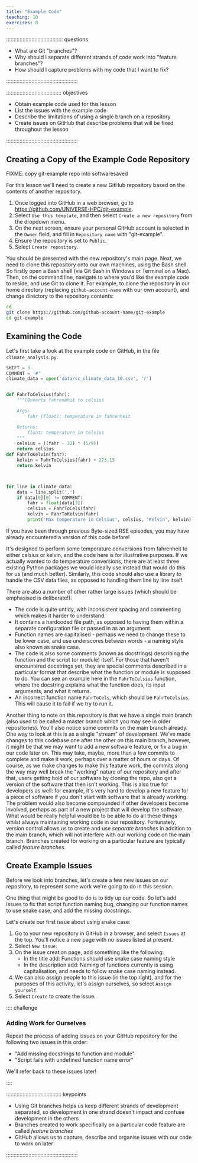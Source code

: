 ```yaml
---
title: "Example Code"
teaching: 10
exercises: 0
---
```


:::::::::::::::::::::::::::::::::::::: questions 

- What are Git "branches"?
- Why should I separate different strands of code work into "feature branches"?
- How should I capture problems with my code that I want to fix?

::::::::::::::::::::::::::::::::::::::::::::::::

::::::::::::::::::::::::::::::::::::: objectives

- Obtain example code used for this lesson
- List the issues with the example code
- Describe the limitations of using a single branch on a repository
- Create issues on GitHub that describe problems that will be fixed throughout the lesson

::::::::::::::::::::::::::::::::::::::::::::::::

## Creating a Copy of the Example Code Repository

FIXME: copy git-example repo into softwaresaved

For this lesson we'll need to create a new GitHub repository based on the contents of another repository.

1. Once logged into GitHub in a web browser,
go to https://github.com/UNIVERSE-HPC/git-example.
1. Select `Use this template`, and then select `Create a new repository` from the dropdown menu.
1. On the next screen, ensure your personal GitHub account is selected in the `Owner` field, and fill in `Repository name` with "git-example".
1. Ensure the repository is set to `Public`.
1. Select `Create repository`.

You should be presented with the new repository's main page.
Next, we need to clone this repository onto our own machines,
using the Bash shell.
So firstly open a Bash shell (via Git Bash in Windows or Terminal on a Mac).
Then, on the command line,
navigate to where you'd like the example code to reside,
and use Git to clone it.
For example, to clone the repository in our home directory (replacing `github-account-name` with our own account),
and change directory to the repository contents:

```bash
cd
git clone https://github.com/github-account-name/git-example
cd git-example
```

## Examining the Code

Let's first take a look at the example code on GitHub,
in the file `climate_analysis.py`.

```python
SHIFT = 3
COMMENT = '#'
climate_data = open('data/sc_climate_data_10.csv', 'r')


def FahrToCelsius(fahr):
    """COnverts fahrenehit to celsius

    Args:
        fahr (float): temperature in fahrenheit

    Returns:
        float: temperature in Celsius
    """
    celsius = ((fahr - 32) * (5/9)) 
    return celsius
def FahrToKelvin(fahr):
    kelvin = FahrToCelsius(fahr) + 273.15
    return kelvin



for line in climate_data:
    data = line.split(',')
    if data[0][0] != COMMENT:
        fahr = float(data[3])
        celsius = FahrToCels(fahr)
        kelvin = FahrToKelvin(fahr)
        print('Max temperature in Celsius', celsius, 'Kelvin', kelvin)
```

If you have been through previous Byte-sized RSE episodes,
you may have already encountered a version of this code before!

It's designed to perform some temperature conversions from fahrenheit to either celsius or kelvin,
and the code here is for illustrative purposes.
If we actually wanted to do temperature conversions,
there are at least three existing Python packages we would ideally use instead that would do this for us (and much better).
Similarly, this code should also use a library to handle the CSV data files,
as opposed to handling them line by line itself.

There are also a number of other rather large issues (which should be emphasised is deliberate!):

- The code is quite untidy, with inconsistent spacing and commenting which makes it harder to understand.
- It contains a hardcoded file path,
as opposed to having them within a separate configuration file or passed in as an argument.
- Function names are capitalised - perhaps we need to change these to be lower case, and use underscores between words - a naming style also known as snake case.
- The code is also some comments (known as docstrings) describing the function and the script (or module) itself.
For those that haven't encountered docstrings yet,
they are special comments described in a particular format that describe what the function or module is supposed to do.
You can see an example here in the `FahrToCelsius` function,
where the docstring explains what the function does,
its input arguments, and what it returns.
- An incorrect function name `FahrToCels`, which should be `FahrToCelsius`. This will cause it to fail if we try to run it.

Another thing to note on this repository is that we have a single main branch (also used to be called a master branch which you may see in older repositories).
You'll also notice some commits on the main branch already.
One way to look at this is as a single "stream" of development.
We've made changes to this codebase one after the other on this main branch,
however, it might be that we may want to add a new software feature, or fix a bug in our code later on.
This may take, maybe, more than a few commits to complete and make it work, perhaps over a matter of hours or days.
Of course, as we make changes to make this feature work, the commits along the way may well break the "working" nature of our repository
and after that,
users getting hold of our software by cloning the repo,
also get a version of the software that then isn't working.
This is also true for developers as well:
for example, it's very hard to develop a new feature for a piece of software if you don't start with software that is already working.
The problem would also become compounded if other developers become involved,
perhaps as part of a new project that will develop the software.
What would be really helpful would be to be able to do all these things whilst always maintaining working code in our repository.
Fortunately, version control allows us to create and use *separate branches* in addition to the main branch, 
which will not interfere with our working code on the main branch.
Branches created for working on a particular feature are typically called *feature branches*.

## Create Example Issues

Before we look into branches,
let's create a few new issues on our repository,
to represent some work we're going to do in this session.

One thing that might be good to do is to tidy up our code.
So let's add issues to fix that script function naming bug,
changing our function names to use snake case,
and add the missing docstrings.

Let's create our first issue about using snake case:

1. Go to your new repository in GitHub in a browser, and select `Issues` at the top.
You'll notice a new page with no issues listed at present.
1. Select `New issue`.
1. On the issue creation page, add something like the following:
   - In the title add: Functions should use snake case naming style
   - In the description add: Naming of functions currently is using capitalisation, and needs to follow snake case naming instead.
1. We can also assign people to this issue (in the top right),
and for the purposes of this activity,
let's assign ourselves,
so select `Assign yourself`.
1. Select `Create` to create the issue.

:::: challenge

### Adding Work for Ourselves

Repeat the process of adding issues on your GitHub repository for the following two issues in this order:

- "Add missing docstrings to function and module"
- "Script fails with undefined function name error"

We'll refer back to these issues later!

::::


::::::::::::::::::::::::::::::::::::: keypoints 

- Using Git branches helps us keep different strands of development separated, so development in one strand doesn't impact and confuse development in the others
- Branches created to work specifically on a particular code feature are called *feature branches*
- GitHub allows us to capture, describe and organise issues with our code to work on later

::::::::::::::::::::::::::::::::::::::::::::::::
